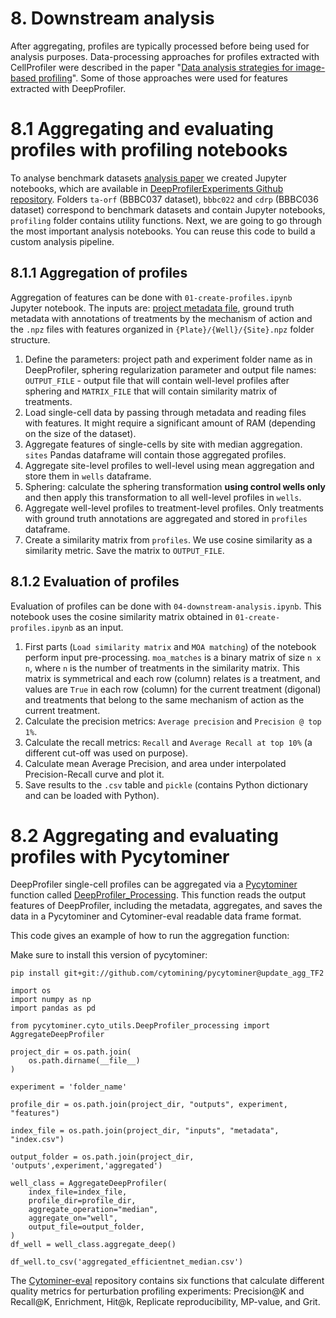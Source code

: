 # 8. Downstream analysis

After aggregating, profiles are typically processed before being used for analysis purposes. 
Data-processing approaches for profiles extracted with CellProfiler were described in the paper 
"[Data analysis strategies for image-based profiling](https://doi.org/10.1038/nmeth.4397)". 
Some of those approaches were used for features extracted with DeepProfiler.

# 8.1 Aggregating and evaluating profiles with profiling notebooks

To analyse benchmark datasets [analysis paper](https://www.biorxiv.org/content/10.1101/2022.08.12.503783v1.full) we created 
Jupyter notebooks, which are available in [DeepProfilerExperiments Github repository](https://github.com/broadinstitute/DeepProfilerExperiments). 
Folders `ta-orf` (BBBC037 dataset), `bbbc022` and `cdrp` (BBBC036 dataset) correspond to benchmark datasets and contain 
Jupyter notebooks, `profiling` folder contains utility functions. Next, we are going to go through the most important 
analysis notebooks. You can reuse this code to build a custom analysis pipeline.


## 8.1.1 Aggregation of profiles

Aggregation of features can be done with `01-create-profiles.ipynb` Jupyter notebook. The inputs are: [project metadata 
file](https://cytomining.github.io/DeepProfiler-handbook/docs/04-metadata.html#the-index-csv-file), ground truth metadata 
with annotations of treatments by the mechanism of action and the `.npz` files with features  organized in 
`{Plate}/{Well}/{Site}.npz` folder structure. 

1. Define the parameters: project path and experiment folder name as in DeepProfiler, sphering regularization parameter and 
   output file names: `OUTPUT_FILE` - output file that will contain well-level profiles after sphering and `MATRIX_FILE` that will contain similarity matrix of treatments.
2. Load single-cell data by passing through metadata and reading files with features. It might require a significant amount of RAM (depending on the size of the dataset).
3. Aggregate features of single-cells by site with median aggregation. `sites` Pandas dataframe will contain those aggregated profiles.
4. Aggregate site-level profiles to well-level using mean aggregation and store them in `wells` dataframe. 
5. Sphering: calculate the sphering transformation **using control wells only** and then apply this transformation to all well-level profiles in `wells`.
6. Aggregate well-level profiles to treatment-level profiles. Only treatments with ground truth annotations are aggregated and stored in `profiles` dataframe.
7. Create a similarity matrix from `profiles`. We use cosine similarity as a similarity metric. Save the matrix to `OUTPUT_FILE`.


## 8.1.2 Evaluation of profiles

Evaluation of profiles can be done with `04-downstream-analysis.ipynb`. This notebook uses the cosine similarity matrix 
obtained in `01-create-profiles.ipynb` as an input. 
1. First parts (`Load similarity matrix` and `MOA matching`) of the notebook perform input pre-processing. `moa_matches` 
   is a binary matrix of size `n x n`, where `n` is the number of treatments in the similarity matrix. This matrix is symmetrical 
   and each row (column) relates is a treatment, and values are `True` in each row (column) for the current treatment (digonal) 
   and treatments that belong to the same mechanism of action as the current treatment.
2. Calculate the precision metrics: `Average precision` and `Precision @ top 1%`. 
3. Calculate the recall metrics: `Recall` and `Average Recall at top 10%` (a different cut-off was used on purpose). 
4. Calculate mean Average Precision, and area under interpolated Precision-Recall curve and plot it. 
5. Save results to the `.csv` table and `pickle` (contains Python dictionary and can be loaded with Python). 

# 8.2 Aggregating and evaluating profiles with Pycytominer

DeepProfiler single-cell profiles can be aggregated via a [Pycytominer](https://github.com/cytomining/pycytominer) 
function called [DeepProfiler_Processing](https://github.com/cytomining/pycytominer/blob/master/pycytominer/cyto_utils/DeepProfiler_processing.py). 
This function reads the output features of DeepProfiler, including the metadata, aggregates, and saves the data in a Pycytominer and Cytominer-eval readable data frame format.

This code gives an example of how to run the aggregation function:

Make sure to install this version of pycytominer:


```
pip install git+git://github.com/cytomining/pycytominer@update_agg_TF2

import os
import numpy as np
import pandas as pd

from pycytominer.cyto_utils.DeepProfiler_processing import AggregateDeepProfiler

project_dir = os.path.join(
    os.path.dirname(__file__)
)

experiment = 'folder_name'

profile_dir = os.path.join(project_dir, "outputs", experiment, "features")

index_file = os.path.join(project_dir, "inputs", "metadata", "index.csv")

output_folder = os.path.join(project_dir, 'outputs',experiment,'aggregated')

well_class = AggregateDeepProfiler(
    index_file=index_file,
    profile_dir=profile_dir,
    aggregate_operation="median",
    aggregate_on="well",
    output_file=output_folder,
)
df_well = well_class.aggregate_deep()

df_well.to_csv('aggregated_efficientnet_median.csv')
```

The [Cytominer-eval](https://github.com/cytomining/cytominer-eval) repository contains six functions that calculate different quality metrics for perturbation profiling experiments: Precision@K and Recall@K, Enrichment, Hit@k, Replicate reproducibility, MP-value, and Grit.
